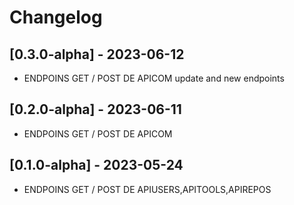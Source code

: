# Changelog

## [0.3.0-alpha] - 2023-06-12
- ENDPOINS GET / POST DE APICOM update and new endpoints
## [0.2.0-alpha] - 2023-06-11
- ENDPOINS GET / POST DE APICOM
## [0.1.0-alpha] - 2023-05-24
- ENDPOINS GET / POST DE APIUSERS,APITOOLS,APIREPOS

